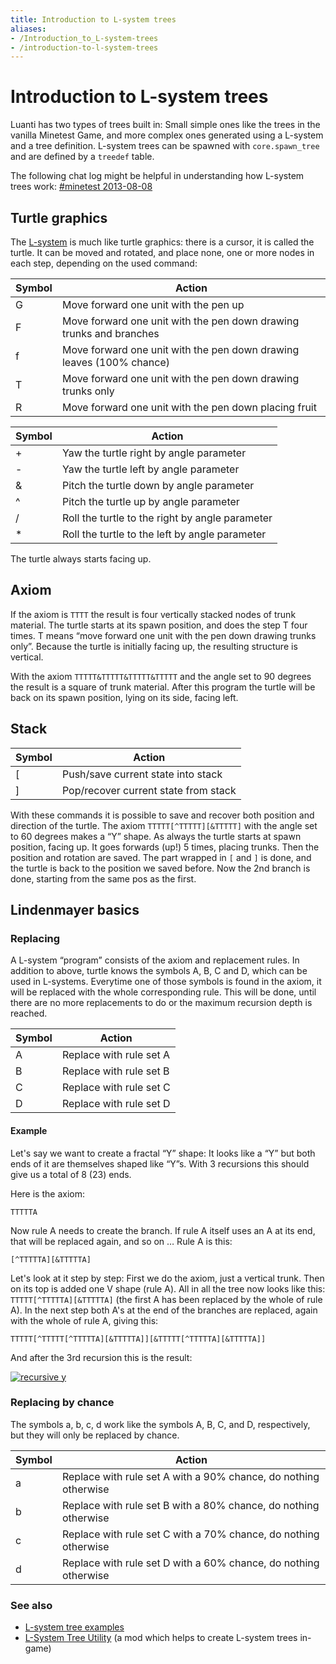 ```yaml
---
title: Introduction to L-system trees
aliases:
- /Introduction_to_L-system-trees
- /introduction-to-l-system-trees
---
```


# Introduction to L-system trees
Luanti has two types of trees built in: Small simple ones like the trees in the vanilla Minetest Game, and more complex ones generated using a L-system and a tree definition. L-system trees can be spawned with `core.spawn_tree` and are defined by a `treedef` table.

The following chat log might be helpful in understanding how L-system trees work: [#minetest 2013-08-08](http://irc.minetest.ru/minetest/2013-08-08#i_3250058)

Turtle graphics
---------------

The [L-system](https://en.wikipedia.org/wiki/L-system) is much like turtle graphics: there is a cursor, it is called the turtle. It can be moved and rotated, and place none, one or more nodes in each step, depending on the used command:


|Symbol|Action                                                              |
|------|--------------------------------------------------------------------|
|G     |Move forward one unit with the pen up                               |
|F     |Move forward one unit with the pen down drawing trunks and branches |
|f     |Move forward one unit with the pen down drawing leaves (100% chance)|
|T     |Move forward one unit with the pen down drawing trunks only         |
|R     |Move forward one unit with the pen down placing fruit               |



|Symbol|Action                                         |
|------|-----------------------------------------------|
|+     |Yaw the turtle right by angle parameter        |
|-     |Yaw the turtle left by angle parameter         |
|&     |Pitch the turtle down by angle parameter       |
|^     |Pitch the turtle up by angle parameter         |
|/     |Roll the turtle to the right by angle parameter|
|* |Roll the turtle to the left by angle parameter |


The turtle always starts facing up.

Axiom
-----

If the axiom is `TTTT` the result is four vertically stacked nodes of trunk material. The turtle starts at its spawn position, and does the step T four times. T means “move forward one unit with the pen down drawing trunks only”. Because the turtle is initially facing up, the resulting structure is vertical.

With the axiom `TTTTT&TTTTT&TTTTT&TTTTT` and the angle set to 90 degrees the result is a square of trunk material. After this program the turtle will be back on its spawn position, lying on its side, facing left.

Stack
-----


|Symbol|Action                              |
|------|------------------------------------|
|[     |Push/save current state into stack  |
|]     |Pop/recover current state from stack|


With these commands it is possible to save and recover both position and direction of the turtle. The axiom `TTTTT[^TTTTT][&TTTTT]` with the angle set to 60 degrees makes a “Y” shape. As always the turtle starts at spawn position, facing up. It goes forwards (up!) 5 times, placing trunks. Then the position and rotation are saved. The part wrapped in `[` and `]` is done, and the turtle is back to the position we saved before. Now the 2nd branch is done, starting from the same pos as the first.

Lindenmayer basics
------------------

### Replacing

A L-system “program” consists of the axiom and replacement rules. In addition to above, turtle knows the symbols A, B, C and D, which can be used in L-systems. Everytime one of those symbols is found in the axiom, it will be replaced with the whole corresponding rule. This will be done, until there are no more replacements to do or the maximum recursion depth is reached.


|Symbol|Action                 |
|------|-----------------------|
|A     |Replace with rule set A|
|B     |Replace with rule set B|
|C     |Replace with rule set C|
|D     |Replace with rule set D|


#### Example

Let's say we want to create a fractal “Y” shape: It looks like a “Y” but both ends of it are themselves shaped like “Y”s. With 3 recursions this should give us a total of 8 (23) ends.

Here is the axiom:

`TTTTTA`

Now rule A needs to create the branch. If rule A itself uses an A at its end, that will be replaced again, and so on … Rule A is this:

`[^TTTTTA][&TTTTTA]`

Let's look at it step by step: First we do the axiom, just a vertical trunk. Then on its top is added one V shape (rule A). All in all the tree now looks like this: `TTTTT[^TTTTTA][&TTTTTA]` (the first A has been replaced by the whole of rule A). In the next step both A's at the end of the branches are replaced, again with the whole of rule A, giving this:

`TTTTT[^TTTTT[^TTTTTA][&TTTTTA]][&TTTTT[^TTTTTA][&TTTTTA]]`

And after the 3rd recursion this is the result:

[![recursive y](/images/mtwikitreegen.webp)](/images/mtwikitreegen.webp "recursive y")

### Replacing by chance

The symbols a, b, c, d work like the symbols A, B, C, and D, respectively, but they will only be replaced by chance.


|Symbol|Action                                                         |
|------|---------------------------------------------------------------|
|a     |Replace with rule set A with a 90% chance, do nothing otherwise|
|b     |Replace with rule set B with a 80% chance, do nothing otherwise|
|c     |Replace with rule set C with a 70% chance, do nothing otherwise|
|d     |Replace with rule set D with a 60% chance, do nothing otherwise|


### See also

* [L-system tree examples](/L-system_tree_examples "L-system tree examples")
* [L-System Tree Utility](https://forum.luanti.org/viewtopic.php?f=11&t=9458) (a mod which helps to create L-system trees in-game)